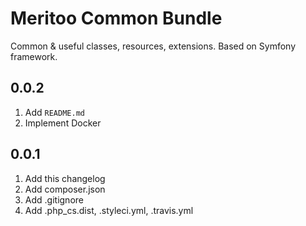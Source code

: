 # Meritoo Common Bundle
Common & useful classes, resources, extensions. Based on Symfony framework.

## 0.0.2

1. Add `README.md`
2. Implement Docker

## 0.0.1

1. Add this changelog
2. Add composer.json
3. Add .gitignore
4. Add .php_cs.dist, .styleci.yml, .travis.yml
